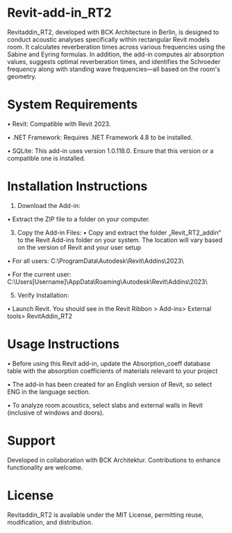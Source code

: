 # Revit-add-in_RT2
Revitaddin_RT2, developed with BCK Architecture in Berlin, is designed to conduct acoustic analyses specifically within rectangular Revit models room.
It calculates reverberation times across various frequencies using the Sabine and Eyring formulas. 
In addition, the add-in computes air absorption values, suggests optimal reverberation times, and identifies the Schroeder frequency along with standing wave frequencies—all based on the room's geometry.

# System Requirements
•	Revit: Compatible with Revit 2023.

•	.NET Framework: Requires .NET Framework 4.8 to be installed.

•	SQLite: This add-in uses version 1.0.118.0. Ensure that this version or a compatible one is installed.

# Installation Instructions
1.	Download the Add-in:
   
•	Extract the ZIP file to a folder on your computer.

3.	Copy the Add-in Files:
•	Copy and extract the folder „Revit_RT2_addin“  to the Revit Add-ins folder on your system. The location will vary based on the version of Revit and your user setup

•	For all users: C:\ProgramData\Autodesk\Revit\Addins\2023\

•	For the current user: C:\Users\[Username]\AppData\Roaming\Autodesk\Revit\Addins\2023\

5.	Verify Installation:
   
•	Launch Revit. You should see in the Revit Ribbon > Add-ins> External tools> RevitAddin_RT2




# Usage Instructions
•	Before using this Revit add-in, update the Absorption_coeff database table with the absorption coefficients of materials relevant to your project

•	The add-in has been created for an English version of Revit, so select ENG in the language section. 

•	To analyze room acoustics, select slabs and external walls in Revit (inclusive of windows and doors).

# Support
Developed in collaboration with BCK Architektur. Contributions to enhance functionality are welcome.

# License
Revitaddin_RT2 is available under the MIT License, permitting reuse, modification, and distribution.
